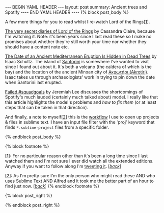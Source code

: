 --- BEGIN YAML HEADER ---
layout: post
summary: Ancient trees and Spotify
---- END YAML HEADER ----
{% block post_body %}

A few more things for you to read whilst I re-watch Lord of the Rings[[1](#footnote1)<a id="jumpback1"></a>].

[The very secret diaries of Lord of the Rings](http://www.ealasaid.com/misc/vsd/) by Cassandra Claire, because I'm watching it. Note: it's been years since I last read these so I make no promises about whether they're still worth your time nor whether they should have a content note etc.

[The Date of an Ancient Mediterranean Eruption Is Hidden in Dead Trees](https://www.atlasobscura.com/articles/mediterranean-tomb-dated-ancient-eruption) by Isaac Schultz. The island of [Santorini](https://goo.gl/maps/6kBC4f1Uy9E3L3Li9) is somewhere I've wanted to visit since I found out about it. It's both a volcano (the caldera of which is the bay) and the location of the ancient Minoan city of [Ακρωτήρι (Akrotiri)](https://en.wikipedia.org/wiki/Akrotiri_(prehistoric_city)). Isaac takes us through archaeologists' work in trying to pin down the date when Santorini last erupted.

[Failed #squadgoals](https://www.jeremiahlee.com/posts/failed-squad-goals/) by Jeremiah Lee discusses the shortcomings of Spotify's much lauded (certainly much talked about) model. I really like that this article highlights the model's problems and *how to fix them* (or at least steps that can be taken in that direction).

And finally, a note to myself[[2](#footnote2)<a id="jumpback2"></a>] this is the [workflow](https://github.com/franzheidl/alfred-workflows) I use to open up projects & files in sublime text. I have an input file filter with the 'proj' keyword that finds `*.sublime-project` files from a specific folder.

{% endblock post_body %}

{% block footnote %}

[1<a id="footnote1"></a>]: For no particular reason other than it's been a long time since I last watched them and I'm not sure I ever did watch all the extended editions. Anyway if you want to follow along I'm [tweeting it](https://twitter.com/sam_cook/status/1254361694459043842). [[*back*](#jumpback1)]

[2<a id="footnote2"></a>]: As I'm pretty sure I'm the only person who might read these AND who uses Sublime Text AND Alfred and it took me the better part of an hour to find just now. [[*back*](#jumpback2)]
{% endblock footnote %}

{% block post_right %}

{% endblock post_right %}
